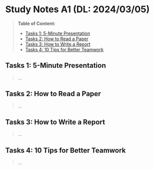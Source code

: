 # Study Notes A1 (DL: 2024/03/05)

> **Table of Content:**
>   - [Tasks 1: 5-Minute Presentation](#tasks-1-5-minute-presentation)
>   - [Tasks 2: How to Read a Paper](#tasks-2-how-to-read-a-paper)
>   - [Tasks 3: How to Write a Report](#tasks-3-how-to-write-a-report)
>   - [Tasks 4: 10 Tips for Better Teamwork](#tasks-4-10-tips-for-better-teamwork)
>  
>  

## Tasks 1: 5-Minute Presentation 
> ... 

## Tasks 2: How to Read a Paper
> ...

## Tasks 3: How to Write a Report
> ...

## Tasks 4: 10 Tips for Better Teamwork
> ...

